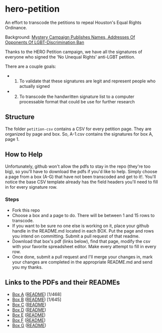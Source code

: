 hero-petition
=============

An effort to transcode the petitions to repeal Houston's Equal Rights Ordinance.

Background: [Mystery Campaign Publishes Names, Addresses Of Opponents Of LGBT-Discrimination Ban](http://www.buzzfeed.com/chrisgeidner/mystery-campaign-publishes-names-addresses-of-opponents-of-l)

Thanks to the HERO Petition campaign, we have all the signatures of everyone who signed the 'No Unequal Rights' anti-LGBT petition. 


There are a couple goals:

- 1) To validate that these signatures are legit and represent people who actually signed
- 2) To transcode the handwritten signature list to a computer processable format that could be use for further research



## Structure

The folder `petition-csv` contains a CSV for every petition page. They are organized by page and box. So, A-1.csv contains the signatures for box A, page 1. 

## How to Help

Unfortunately, github won't allow the pdfs to stay in the repo (they're too big), so you'll have to download the pdfs if you'd like to help. Simply choose a page from a box (A-G) that have not been transcoded and get to it!. You'll notice the base CSV template already has the field headers you'll need to fill in for every signature row. 

### Steps

* Fork this repo
* Choose a box and a page to do. There will be between 1 and 15 rows to transcode.
* If you want to be sure no one else is working on it, place your github handle in the README.md located in each BOX. Put the page and rows you intend on committing. Submit a pull request of that readme.
* Download that box's pdf (links below), find that page, modify the csv with your favorite spreadsheet editor. Make every attempt to fill in every row.
* Once done, submit a pull request and I'll merge your changes in, mark your changes are completed in the appropriate README.md and send you my thanks. 


## Links to the PDFs and their READMEs

* [Box A](http://www.scribd.com/doc/233924082/HERO-Petitions-Box-A#fullscreen=1) ([README](https://github.com/Ccook/hero-petition/blob/master/petition-csv/BOX_A/README.md)) [1/468]
* [Box B](http://www.scribd.com/doc/233930795/HERO-Petitions-Box-B#fullscreen=1) ([README](https://github.com/Ccook/hero-petition/blob/master/petition-csv/BOX_B/README.md)) [1/645]
* [Box C](http://www.scribd.com/doc/233995086/HERO-Petitions-Box-C#fullscreen=1) ([README](https://github.com/Ccook/hero-petition/blob/master/petition-csv/BOX_C/README.md))
* [Box D](http://www.scribd.com/doc/234036703/HERO-Petitions-Box-D#fullscreen=1) ([README](https://github.com/Ccook/hero-petition/blob/master/petition-csv/BOX_D/README.md))
* [Box E](http://www.scribd.com/doc/234070985/HERO-Petitions-Box-E#fullscreen=1) ([README](https://github.com/Ccook/hero-petition/blob/master/petition-csv/BOX_E/README.md))
* [Box F](http://www.scribd.com/doc/234072339/HERO-Petitions-Box-F#fullscreen=1) ([README](https://github.com/Ccook/hero-petition/blob/master/petition-csv/BOX_F/README.md))
* [Box G](http://www.scribd.com/doc/234072683/HERO-Petitions-Box-G#fullscreen=1) ([README](https://github.com/Ccook/hero-petition/blob/master/petition-csv/BOX_G/README.md))
